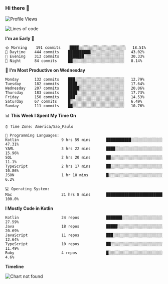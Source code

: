 ### Hi there 👋

<!--
**fernandonogueira/fernandonogueira** is a ✨ _special_ ✨ repository because its `README.md` (this file) appears on your GitHub profile.

Here are some ideas to get you started:

- 🔭 I’m currently working on ...
- 🌱 I’m currently learning ...
- 👯 I’m looking to collaborate on ...
- 🤔 I’m looking for help with ...
- 💬 Ask me about ...
- 📫 How to reach me: ...
- 😄 Pronouns: ...
- ⚡ Fun fact: ...
-->

<!--START_SECTION:waka-->
![Profile Views](http://img.shields.io/badge/Profile%20Views-0-blue)

![Lines of code](https://img.shields.io/badge/From%20Hello%20World%20I%27ve%20Written-495948%20lines%20of%20code-blue)

**I'm an Early 🐤** 

```text
🌞 Morning    191 commits    ████░░░░░░░░░░░░░░░░░░░░░   18.51% 
🌆 Daytime    444 commits    ██████████░░░░░░░░░░░░░░░   43.02% 
🌃 Evening    313 commits    ███████░░░░░░░░░░░░░░░░░░   30.33% 
🌙 Night      84 commits     ██░░░░░░░░░░░░░░░░░░░░░░░   8.14%

```
📅 **I'm Most Productive on Wednesday** 

```text
Monday       132 commits    ███░░░░░░░░░░░░░░░░░░░░░░   12.79% 
Tuesday      182 commits    ████░░░░░░░░░░░░░░░░░░░░░   17.64% 
Wednesday    207 commits    █████░░░░░░░░░░░░░░░░░░░░   20.06% 
Thursday     183 commits    ████░░░░░░░░░░░░░░░░░░░░░   17.73% 
Friday       150 commits    ███░░░░░░░░░░░░░░░░░░░░░░   14.53% 
Saturday     67 commits     █░░░░░░░░░░░░░░░░░░░░░░░░   6.49% 
Sunday       111 commits    ██░░░░░░░░░░░░░░░░░░░░░░░   10.76%

```


📊 **This Week I Spent My Time On** 

```text
⌚︎ Time Zone: America/Sao_Paulo

💬 Programming Languages: 
Kotlin                   9 hrs 59 mins       ███████████░░░░░░░░░░░░░░   47.31% 
YAML                     3 hrs 22 mins       ████░░░░░░░░░░░░░░░░░░░░░   15.96% 
SQL                      2 hrs 20 mins       ██░░░░░░░░░░░░░░░░░░░░░░░   11.1% 
TypeScript               2 hrs 17 mins       ██░░░░░░░░░░░░░░░░░░░░░░░   10.86% 
JSON                     1 hr 18 mins        █░░░░░░░░░░░░░░░░░░░░░░░░   6.2%

💻 Operating System: 
Mac                      21 hrs 8 mins       █████████████████████████   100.0%

```

**I Mostly Code in Kotlin** 

```text
Kotlin                   24 repos            ███████░░░░░░░░░░░░░░░░░░   27.59% 
Java                     18 repos            █████░░░░░░░░░░░░░░░░░░░░   20.69% 
JavaScript               11 repos            ███░░░░░░░░░░░░░░░░░░░░░░   12.64% 
TypeScript               10 repos            ██░░░░░░░░░░░░░░░░░░░░░░░   11.49% 
Ruby                     4 repos             █░░░░░░░░░░░░░░░░░░░░░░░░   4.6%

```


**Timeline**

![Chart not found](https://raw.githubusercontent.com/fernandonogueira/fernandonogueira/master/charts/bar_graph.png) 


<!--END_SECTION:waka-->
